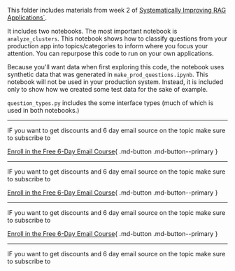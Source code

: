This folder includes materials from week 2 of [Systematically Improving RAG Applications`](https://maven.com/applied-llms/rag-playbook).

It includes two notebooks. The most important notebook is `analyze_clusters`. This notebook shows how to classify questions from your production app into topics/categories to inform where you focus your attention. You can repurpose this code to run on your own applications.

Because you'll want data when first exploring this code, the notebook uses synthetic data that was generated in `make_prod_questions.ipynb`. This notebook will not be used in your production system. Instead, it is included only to show how we created some test data for the sake of example.

`question_types.py` includes the some interface types (much of which is used in both notebooks.)

---

IF you want to get discounts and 6 day email source on the topic make sure to subscribe to

[Enroll in the Free 6-Day Email Course](https://improvingrag.com/){ .md-button .md-button--primary }

---

IF you want to get discounts and 6 day email source on the topic make sure to subscribe to

[Enroll in the Free 6-Day Email Course](https://improvingrag.com/){ .md-button .md-button--primary }

---

IF you want to get discounts and 6 day email source on the topic make sure to subscribe to

[Enroll in the Free 6-Day Email Course](https://improvingrag.com/){ .md-button .md-button--primary }

---

IF you want to get discounts and 6 day email source on the topic make sure to subscribe to

<script async data-uid="010fd9b52b" src="https://fivesixseven.kit.com/010fd9b52b/index.js"></script>
